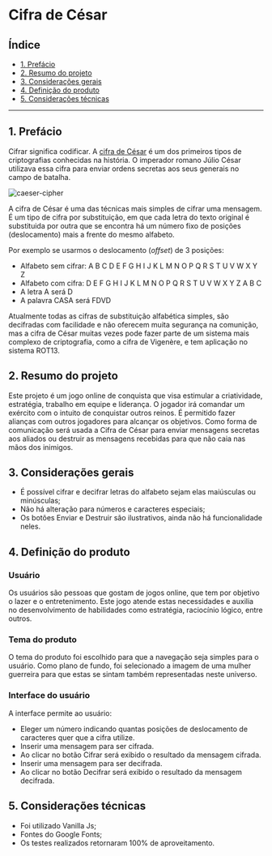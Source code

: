 # Cifra de César

## Índice

* [1. Prefácio](#1-prefácio)
* [2. Resumo do projeto](#2-resumo-do-projeto)
* [3. Considerações gerais](#3-considerações-gerais)
* [4. Definição do produto](#4-definição-do-produto)
* [5. Considerações técnicas](#5-considerações-técnicas)


***

## 1. Prefácio

Cifrar significa codificar. A [cifra de
César](https://pt.wikipedia.org/wiki/Cifra_de_C%C3%A9sar) é um dos primeiros
tipos de criptografias conhecidas na história. O imperador romano Júlio César
utilizava essa cifra para enviar ordens secretas aos seus generais no campo de
batalha.

![caeser-cipher](https://user-images.githubusercontent.com/11894994/60990999-07ffdb00-a320-11e9-87d0-b7c291bc4cd1.png)

A cifra de César é uma das técnicas mais simples de cifrar uma mensagem. É um
tipo de cifra por substituição, em que cada letra do texto original é
substituida por outra que se encontra há um número fixo de posições
(deslocamento) mais a frente do mesmo alfabeto.

Por exemplo se usarmos o deslocamento (_offset_) de 3 posições:

* Alfabeto sem cifrar: A B C D E F G H I J K L M N O P Q R S T U V W X Y Z
* Alfabeto com cifra:  D E F G H I J K L M N O P Q R S T U V W X Y Z A B C
* A letra A será D
* A palavra CASA será FDVD

Atualmente todas as cifras de substituição alfabética simples, são decifradas
com facilidade e não oferecem muita segurança na comunição, mas a cifra de César
muitas vezes pode fazer parte de um sistema mais complexo de criptografia, como
a cifra de Vigenère, e tem aplicação no sistema ROT13.

## 2. Resumo do projeto

Este projeto é um jogo online de conquista que visa estimular a criatividade, estratégia, trabalho em equipe e liderança.
O jogador irá comandar um exército com o intuito de conquistar outros reinos. É permitido fazer alianças com outros jogadores para alcançar os objetivos.
Como forma de comunicação será usada a Cifra de César para enviar mensagens secretas aos aliados ou destruir as mensagens recebidas para que não caia nas mãos dos inimigos.

## 3. Considerações gerais

* É possível cifrar e decifrar letras do alfabeto sejam elas maiúsculas ou minúsculas;
* Não há alteração para números e caracteres especiais;
* Os botões Enviar e Destruir são ilustrativos, ainda não há funcionalidade neles.

## 4. Definição do produto

### Usuário

Os usuários são pessoas que gostam de jogos online, que tem por objetivo o lazer e o entretenimento. Este jogo atende estas necessidades e auxilia no desenvolvimento de habilidades como estratégia, raciocínio lógico, entre outros.

### Tema do produto

O tema do produto foi escolhido para que a navegação seja simples para o usuário. Como plano de fundo, foi selecionado a imagem de uma mulher guerreira para que estas se sintam também representadas neste universo.


### Interface do usuário

A interface permite ao usuário:

* Eleger um número indicando quantas posições de deslocamento de caracteres quer que a cifra utilize.
* Inserir uma mensagem para ser cifrada.
* Ao clicar no botão Cifrar será exibido o resultado da mensagem cifrada.
* Inserir uma mensagem para ser decifrada.
* Ao clicar no botão Decifrar será exibido o resultado da mensagem decifrada.

## 5. Considerações técnicas

* Foi utilizado Vanilla Js;
* Fontes do Google Fonts;
* Os testes realizados retornaram 100% de aproveitamento.